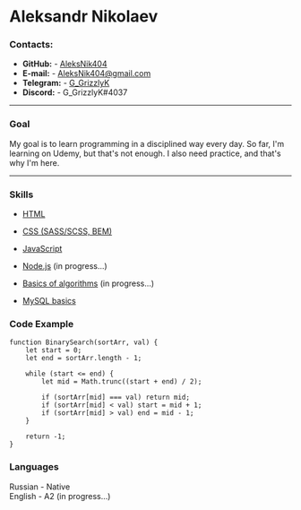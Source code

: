 Aleksandr Nikolaev
===============

### Contacts:

-   **GitHub:** - [AleksNik404](https://github.com/AleksNik404)
-   **E-mail:** - AleksNik404@gmail.com
-   **Telegram:** - [G_GrizzlyK](https://t.me/G_GrizzlyK)
-   **Discord:** - G_GrizzlyK#4037

***
### Goal
My goal is to learn programming in a disciplined way every day. So far, I'm learning on Udemy, but that's not enough. I also need practice, and that's why I'm here. 

***

### Skills

- [HTML](https://www.udemy.com/course/design-and-develop-a-killer-website-with-html5-and-css3/)
- [CSS (SASS/SCSS, BEM)](https://www.udemy.com/course/advanced-css-and-sass/)
- [JavaScript](https://www.udemy.com/course/the-complete-javascript-course/)
- [Node.js](https://www.udemy.com/course/master-the-coding-interview-data-structures-algorithms/) (in progress...)
- [Basics of algorithms](https://www.udemy.com/course/master-the-coding-interview-data-structures-algorithms/) (in progress...)

- [MySQL basics](https://stepik.org/cert/1008144)

### Code Example

```
function BinarySearch(sortArr, val) {
    let start = 0;
    let end = sortArr.length - 1;

    while (start <= end) {
        let mid = Math.trunc((start + end) / 2);

        if (sortArr[mid] === val) return mid;
        if (sortArr[mid] < val) start = mid + 1;
        if (sortArr[mid] > val) end = mid - 1;
    }

    return -1;
}
```

### Languages

Russian - Native  
English - A2 (in progress...)

